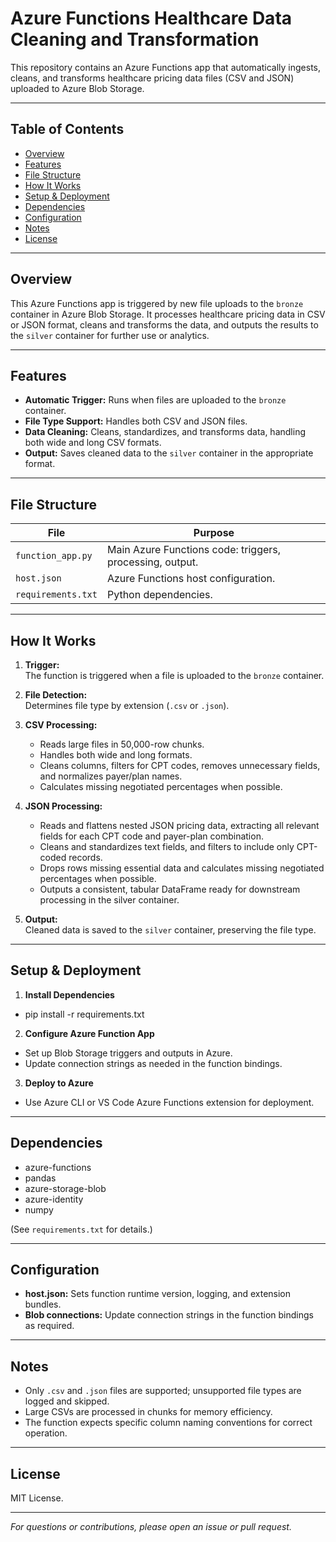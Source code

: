 # Azure Functions Healthcare Data Cleaning and Transformation

This repository contains an Azure Functions app that automatically ingests, cleans, and transforms healthcare pricing data files (CSV and JSON) uploaded to Azure Blob Storage.

---

## Table of Contents

- [Overview](#overview)
- [Features](#features)
- [File Structure](#file-structure)
- [How It Works](#how-it-works)
- [Setup & Deployment](#setup--deployment)
- [Dependencies](#dependencies)
- [Configuration](#configuration)
- [Notes](#notes)
- [License](#license)

---

## Overview

This Azure Functions app is triggered by new file uploads to the `bronze` container in Azure Blob Storage. It processes healthcare pricing data in CSV or JSON format, cleans and transforms the data, and outputs the results to the `silver` container for further use or analytics.

---

## Features

- **Automatic Trigger:** Runs when files are uploaded to the `bronze` container.
- **File Type Support:** Handles both CSV and JSON files.
- **Data Cleaning:** Cleans, standardizes, and transforms data, handling both wide and long CSV formats.
- **Output:** Saves cleaned data to the `silver` container in the appropriate format.

---

## File Structure

| File                | Purpose                                                      |
|---------------------|-------------------------------------------------------------|
| `function_app.py`   | Main Azure Functions code: triggers, processing, output.     |
| `host.json`         | Azure Functions host configuration.                          |
| `requirements.txt`  | Python dependencies.                                         |

---

## How It Works

1. **Trigger:**  
   The function is triggered when a file is uploaded to the `bronze` container.

2. **File Detection:**  
   Determines file type by extension (`.csv` or `.json`).

3. **CSV Processing:**  
   - Reads large files in 50,000-row chunks.
   - Handles both wide and long formats.
   - Cleans columns, filters for CPT codes, removes unnecessary fields, and normalizes payer/plan names.
   - Calculates missing negotiated percentages when possible.

4. **JSON Processing:**  
   - Reads and flattens nested JSON pricing data, extracting all relevant fields for each CPT code and payer-plan combination.
   - Cleans and standardizes text fields, and filters to include only CPT-coded records.
   - Drops rows missing essential data and calculates missing negotiated percentages when possible.
   - Outputs a consistent, tabular DataFrame ready for downstream processing in the silver container.

5. **Output:**  
   Cleaned data is saved to the `silver` container, preserving the file type.

---

## Setup & Deployment

1. **Install Dependencies**
- pip install -r requirements.txt


2. **Configure Azure Function App**
- Set up Blob Storage triggers and outputs in Azure.
- Update connection strings as needed in the function bindings.

3. **Deploy to Azure**
- Use Azure CLI or VS Code Azure Functions extension for deployment.

---

## Dependencies

- azure-functions
- pandas
- azure-storage-blob
- azure-identity
- numpy

(See `requirements.txt` for details.)

---

## Configuration

- **host.json:** Sets function runtime version, logging, and extension bundles.
- **Blob connections:** Update connection strings in the function bindings as required.

---

## Notes

- Only `.csv` and `.json` files are supported; unsupported file types are logged and skipped.
- Large CSVs are processed in chunks for memory efficiency.
- The function expects specific column naming conventions for correct operation.

---

## License

MIT License.

---

_For questions or contributions, please open an issue or pull request._
